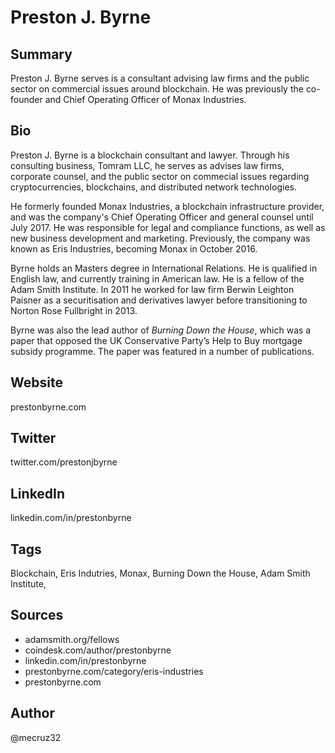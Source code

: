 # Preston J. Byrne

## Summary
Preston J. Byrne serves is a consultant advising law firms and the public sector on commercial issues around blockchain. He was previously the co-founder and Chief Operating Officer of Monax Industries. 

## Bio
Preston J. Byrne is a blockchain consultant and lawyer. Through his consulting business, Tomram LLC, he serves as advises law firms, corporate counsel, and the public sector on commecial issues regarding cryptocurrencies, blockchains, and distributed network technologies. 

He formerly founded Monax Industries, a blockchain infrastructure provider, and was the company's Chief Operating Officer and general counsel until July 2017. He was responsible for legal and compliance functions, as well as new business development and marketing. Previously, the company was known as Eris Industries, becoming Monax in October 2016.

Byrne holds an Masters degree in International Relations. He is qualified in English law, and currently training in American law. He is a fellow of the Adam Smith Institute. In 2011 he worked for law firm Berwin Leighton Paisner as a securitisation and derivatives lawyer before transitioning to Norton Rose Fullbright in 2013. 

Byrne was also the lead author of *Burning Down the House*, which was a paper that opposed the UK Conservative Party’s Help to Buy mortgage subsidy programme. The paper was featured in a number of publications.

## Website
prestonbyrne.com

## Twitter
twitter.com/prestonjbyrne

## LinkedIn
linkedin.com/in/prestonbyrne

## Tags
Blockchain, Eris Indutries, Monax, Burning Down the House, Adam Smith Institute,

## Sources
- adamsmith.org/fellows
- coindesk.com/author/prestonbyrne
- linkedin.com/in/prestonbyrne
- prestonbyrne.com/category/eris-industries
- prestonbyrne.com

## Author
@mecruz32
